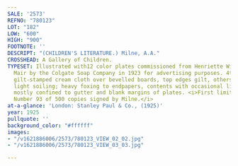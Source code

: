 ```yaml
---
SALE: '2573'
REFNO: "780123"
LOT: "182"
LOW: "600"
HIGH: "900"
FOOTNOTE: ''
DESCRIPT: "(CHILDREN'S LITERATURE.) Milne, A.A."
CROSSHEAD: A Gallery of Children.
TYPESET: Illustrated with12 color plates commissioned from Henriette Willebeek la
  Mair by the Colgate Soap Company in 1923 for advertising purposes. 4to, publisher's
  gilt-stamped cream cloth over bevelled boards, top edges gilt, others uncut, scattered,
  light soiling; heavy foxing to endpapers, contents with occasional light foxing
  mostly confined to gutter and blank margins of plates. <i>First limited edition.
  Number 93 of 500 copies signed by Milne.</i>
at-a-glance: 'London: Stanley Paul & Co., (1925)'
year: 1925
pullquote: ''
background_color: "#ffffff"
images:
- "/v1621886006/2573/780123_VIEW_02_02.jpg"
- "/v1621886006/2573/780123_VIEW_03_03.jpg"

---
```

